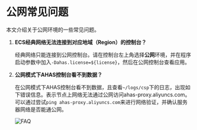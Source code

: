 # 公网常见问题

本文介绍关于公网环境的一些常见问题。

1.  **ECS经典网络无法连接到对应地域（Region）的控制台？**

    经典网络只能连接到公网控制台。请在控制台左上角选择**公网**环境，并在程序启动参数中加入`-Dahas.license=${license}`，然后在公网控制台查看应用。

2.  **公网模式下AHAS控制台看不到数据？**

    在公网模式下AHAS控制台看不到数据，且查看`~/logs/csp`下的日志，出现如下错误信息。表示节点上网络无法通过公网访问ahas-proxy.aliyuncs.com。可以通过尝试`ping ahas-proxy.aliyuncs.com`来进行网络验证，并确认服务器网络是否能通公网。

    ![FAQ](https://static-aliyun-doc.oss-cn-hangzhou.aliyuncs.com/assets/img/zh-CN/1848555951/p134013.png)


